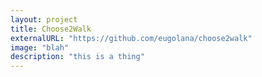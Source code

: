 ```yaml
---
layout: project
title: Choose2Walk
externalURL: "https://github.com/eugolana/choose2walk"
image: "blah"
description: "this is a thing"
---
```

   